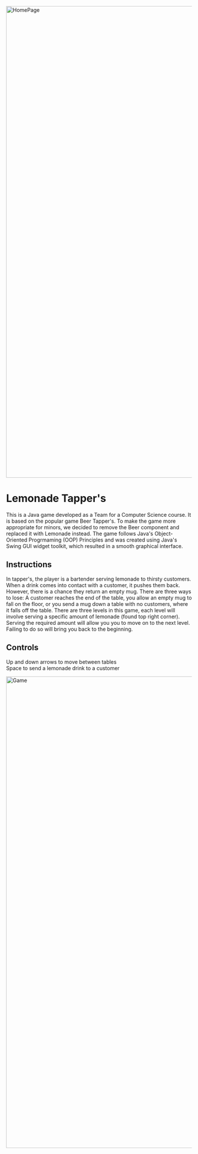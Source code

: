 <img width="1279" alt="HomePage" src="https://user-images.githubusercontent.com/58525723/210891953-43783f76-21eb-4cc3-87f1-9b0b4ef5991b.png">

# Lemonade Tapper's

This is a Java game developed as a Team for a Computer Science course. It is based on the popular game Beer Tapper's. To make the game more appropriate for minors, we decided to remove the Beer component and replaced it with Lemonade instead. The game follows Java's Object-Oriented Progrmaming (OOP) Principles and was created using Java's Swing GUI widget toolkit, which resulted in a smooth graphical interface. 

## Instructions

In tapper's, the player is a bartender serving lemonade to thirsty customers. When a drink comes into contact with a customer, it pushes them back. However, there is a chance they return an empty mug. There are three ways to lose: A customer reaches the end of the table, you allow an empty mug to fall on the floor, or you send a mug down a table with no customers, where it falls off the table. There are three levels in this game, each level will involve serving a specific amount of lemonade (found top right corner). Serving the required amount will allow you you to move on to the next level. Failing to do so will bring you back to the beginning.

## Controls

Up and down arrows to move between tables<br>
Space to send a lemonade drink to a customer

<img width="1279" alt="Game" src="https://user-images.githubusercontent.com/58525723/210891956-86db5ecb-8a8b-4837-be60-6a80b7e5c2c3.png">
